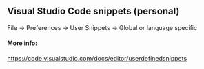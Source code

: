 ## Visual Studio Code snippets (personal)

File -> Preferences -> User Snippets -> Global or language specific

#### More info:
https://code.visualstudio.com/docs/editor/userdefinedsnippets